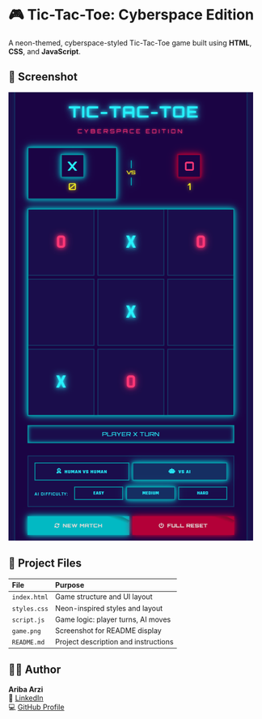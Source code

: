 # 🎮 Tic-Tac-Toe: Cyberspace Edition

A neon-themed, cyberspace-styled Tic-Tac-Toe game built using **HTML**, **CSS**, and **JavaScript**.

## 📸 Screenshot

![Game Screenshot](game.png)


## 📂 Project Files

| File        | Purpose                                       |
|:------------|:------------------------------------------------|
| `index.html` | Game structure and UI layout                    |
| `styles.css` | Neon-inspired styles and layout                 |
| `script.js`  | Game logic: player turns, AI moves              |
| `game.png`   | Screenshot for README display                   |
| `README.md`  | Project description and instructions            |

## 🙋‍♀️ Author

**Ariba Arzi**  
🔗 [LinkedIn](https://www.linkedin.com/in/aribaarzi2207)  
💻 [GitHub Profile](https://github.com/your-github-handle)
